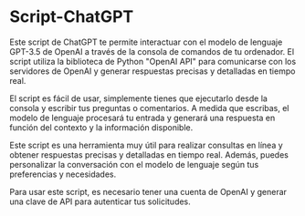 # Script-ChatGPT

Este script de ChatGPT te permite interactuar con el modelo de lenguaje GPT-3.5 de OpenAI a través de la consola de comandos de tu ordenador. El script utiliza la biblioteca de Python "OpenAI API" para comunicarse con los servidores de OpenAI y generar respuestas precisas y detalladas en tiempo real.

El script es fácil de usar, simplemente tienes que ejecutarlo desde la consola y escribir tus preguntas o comentarios. A medida que escribas, el modelo de lenguaje procesará tu entrada y generará una respuesta en función del contexto y la información disponible.

Este script es una herramienta muy útil para realizar consultas en línea y obtener respuestas precisas y detalladas en tiempo real. Además, puedes personalizar la conversación con el modelo de lenguaje según tus preferencias y necesidades.

Para usar este script, es necesario tener una cuenta de OpenAI y generar una clave de API para autenticar tus solicitudes.
